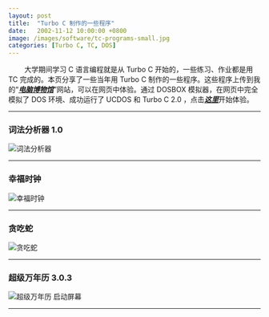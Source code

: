 ```yaml
---
layout: post
title:  "Turbo C 制作的一些程序"
date:   2002-11-12 10:00:00 +0800
image: /images/software/tc-programs-small.jpg
categories: [Turbo C, TC, DOS]
---
```


　　 大学期间学习 C 语言编程就是从 Turbo C 开始的，一些练习、作业都是用 TC 完成的。本页分享了一些当年用 Turbo C 制作的一些程序。这些程序上传到我的“[***电脑博物馆***](http://museum.ihonux.com:86/)”网站，可以在网页中体验。通过 DOSBOX 模拟器，在网页中完全模拟了 DOS 环境、成功运行了 UCDOS 和 Turbo C 2.0 ，点击[***这里***](http://museum.ihonux.com:86/emularity.html?machine=tc20)开始体验。

------

<h3>词法分析器 1.0</h3>

![词法分析器]({{site.baseurl}}/images/software/tc-W-ANA-X_V1_0.gif)

------

<h3>幸福时钟</h3>

![幸福时钟]({{site.baseurl}}/images/software/tc-Happy-Clock.jpg)

------

<h3>贪吃蛇</h3>

![贪吃蛇]({{site.baseurl}}/images/software/tc-Snake.bmp)

------

<h3>超级万年历 3.0.3</h3>

![超级万年历 启动屏幕]({{site.baseurl}}/images/software/YMD-V3_03-01.gif)

------